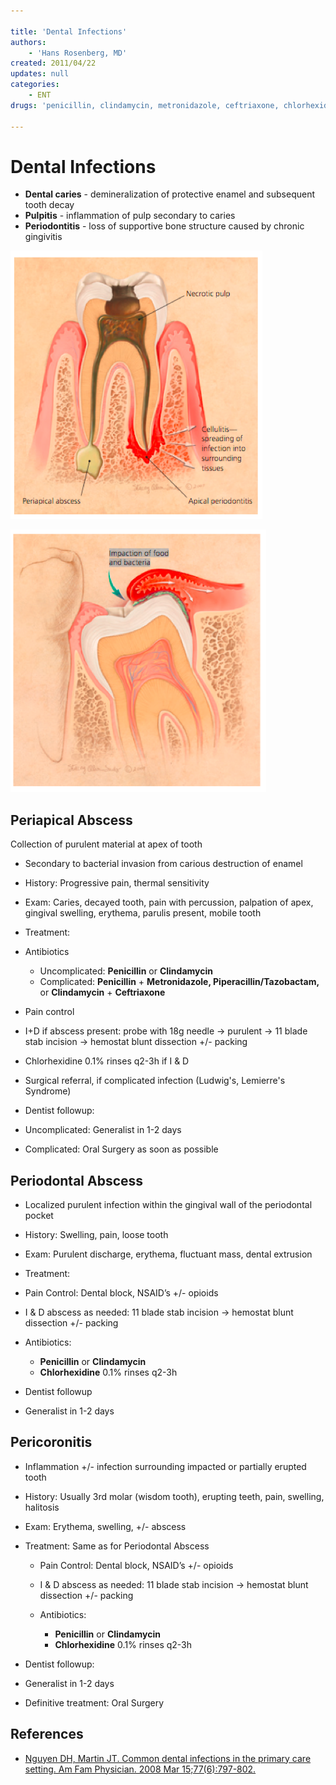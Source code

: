 ```yaml
---

title: 'Dental Infections'
authors:
    - 'Hans Rosenberg, MD'
created: 2011/04/22
updates: null
categories:
    - ENT
drugs: 'penicillin, clindamycin, metronidazole, ceftriaxone, chlorhexidine'

---
```




# Dental Infections

-   **Dental caries** - demineralization of protective enamel and subsequent tooth decay
-   **Pulpitis** - inflammation of pulp secondary to caries
-   **Periodontitis** - loss of supportive bone structure caused by chronic gingivitis

![](image-1.png)

![](image-2.png)

## Periapical Abscess

Collection of purulent material at apex of tooth

-   Secondary to bacterial invasion from carious destruction of enamel
-   History: Progressive pain, thermal sensitivity
-   Exam: Caries, decayed tooth, pain with percussion, palpation of apex, gingival swelling, erythema, parulis present, mobile tooth
-   Treatment:

  -   Antibiotics
  
        -   Uncomplicated: **<span class="drug">Penicillin</span>** or **<span class="drug">Clindamycin</span>**
        -   Complicated: **<span class="drug">Penicillin</span>** + **<span class="drug">Metronidazole</span>, Piperacillin/Tazobactam,** or **<span class="drug">Clindamycin</span>** + **<span class="drug">Ceftriaxone</span>**
 
  - Pain control
  - I+D if abscess present: probe with 18g needle → purulent → 11 blade stab incision → hemostat blunt dissection +/- packing
  -   <span class="drug">Chlorhexidine</span> 0.1% rinses q2-3h if I & D
  -   Surgical referral, if complicated infection (Ludwig's, Lemierre's Syndrome)

-   Dentist followup:

  - Uncomplicated: Generalist in 1-2 days
  - Complicated: Oral Surgery as soon as possible

## Periodontal Abscess

-   Localized purulent infection within the gingival wall of the periodontal pocket
-   History: Swelling, pain, loose tooth
-   Exam: Purulent discharge, erythema, fluctuant mass, dental extrusion
-   Treatment:

  -   Pain Control: Dental block, NSAID’s +/- opioids
  -   I & D abscess as needed: 11 blade stab incision → hemostat blunt dissection +/- packing
  -   Antibiotics:
    
        -   **<span class="drug">Penicillin</span>** or **<span class="drug">Clindamycin</span>**
        -   **<span class="drug">Chlorhexidine</span>** 0.1% rinses q2-3h

-   Dentist followup
  - Generalist in 1-2 days

## Pericoronitis

-   Inflammation +/- infection surrounding impacted or partially erupted tooth
-   History: Usually 3rd molar (wisdom tooth), erupting teeth, pain, swelling, halitosis
-   Exam: Erythema, swelling, +/- abscess
-   Treatment: Same as for Periodontal Abscess

    -   Pain Control: Dental block, NSAID’s +/- opioids
    -   I & D abscess as needed: 11 blade stab incision → hemostat blunt dissection +/- packing
    -   Antibiotics:

        -   **<span class="drug">Penicillin</span>** or **<span class="drug">Clindamycin</span>**
        -   **<span class="drug">Chlorhexidine</span>** 0.1% rinses q2-3h

-   Dentist followup: 
  - Generalist in 1-2 days

-   Definitive treatment: Oral Surgery

## References

-   [Nguyen DH, Martin JT. Common dental infections in the primary care setting. Am Fam Physician. 2008 Mar 15;77(6):797-802.](https://www.ncbi.nlm.nih.gov/pubmed/?term=18386594)
